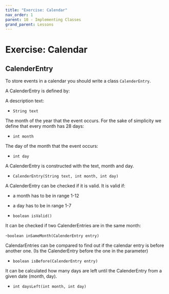 ```yaml
---
title: "Exercise: Calendar"
nav_order: 1
parent: 10 - Implementing Classes
grand_parent: Lessons
---
```


# Exercise: Calendar

## CalenderEntry

To store events in a calendar you should write a class `CalenderEntry`.

A CalenderEntry is defined by:

A description text:

- `String text`

The month of the year that the event occurs. For the sake of simplicity we define that every month has 28 days:

- `int month`

The day of the month that the event occurs:

- `int day`

A CalenderEntry is constructed with the text, month and day.

- `CalenderEntry(String text, int month, int day)`

A CalenderEntry can be checked if it is valid. It is valid if:
- a month has to be in range 1-12
- a day has to be in range 1-7

- `boolean isValid()`

It can be checked if two CalenderEntries are in the same month:

-`boolean inSameMonth(CalenderEntry entry)`

CalendarEntries can be compared to find out if the calendar entry is before another one.
(Is the CalenderEntry before the one in the parameter)

- `boolean isBefore(CalenderEntry entry)`

It can be calculated how many days are left until the CalenderEntry from a given date (month, day).

- `int daysLeft(int month, int day)`
